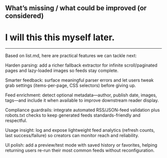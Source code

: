 ## What’s missing / what could be improved (or considered)

# I will this this myself later.

---

Based on list.md, here are practical features we can tackle next:

Harden parsing: add a richer fallback extractor for infinite scroll/paginated pages and lazy-loaded images so feeds stay complete.

Smarter feedback: surface meaningful parser errors and let users tweak grab settings (items-per-page, CSS selectors) before giving up.

Feed enrichment: detect optional metadata—author, publish date, images, tags—and include it when available to improve downstream reader display.

Compliance guardrails: integrate automated RSS/JSON-feed validation plus robots.txt checks to keep generated feeds standards-friendly and respectful.

Usage insight: log and expose lightweight feed analytics (refresh counts, last success/failure) so creators can monitor reach and reliability.

UI polish: add a preview/test mode with saved history or favorites, helping returning users re-run their most common feeds without reconfiguration.
